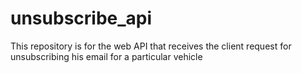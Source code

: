 # unsubscribe_api
This repository is for the web API that receives the client request for unsubscribing his email for a particular vehicle

